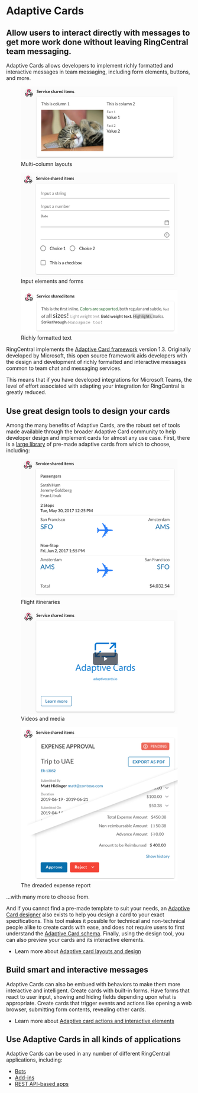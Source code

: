 # Adaptive Cards

<h2 class="h4 pb-2 lh-lg">Allow users to interact directly with messages to get more work done without leaving RingCentral team messaging.</h2>

Adaptive Cards allows developers to implement richly formatted and interactive messages in team messaging, including form elements, buttons, and more.

<div class="row">
  <div class="col">
    <figure class="figure">
      <img class="img-fluid figure-img" src="./basic-columns.png">
      <figcaption class="figure-caption text-center">Multi-column layouts</figcaption>
    </figure>
  </div>
  <div class="col">
    <figure class="figure">
      <img class="img-fluid figure-img" src="./input-elements.png">
      <figcaption class="figure-caption text-center">Input elements and forms</figcaption>
    </figure>
  </div>
  <div class="col">
    <figure class="figure">
      <img class="img-fluid figure-img" src="./rich-text.png">
      <figcaption class="figure-caption text-center">Richly formatted text</figcaption>
    </figure>
  </div>
</div>

RingCentral implements the [Adaptive Card framework](https://adaptivecards.io) version 1.3. Originally developed by Microsoft, this open source framework aids developers with the design and development of richly formatted and interactive messages common to team chat and messaging services.

This means that if you have developed integrations for Microsoft Teams, the level of effort associated with adapting your integration for RingCentral is greatly reduced. 

## Use great design tools to design your cards

Among the many benefits of Adaptive Cards, are the robust set of tools made available through the broader Adaptive Card community to help developer design and implement cards for almost any use case. First, there is a [large library](https://adaptivecards.io/samples/) of pre-made adaptive cards from which to choose, including:

<div class="row">
  <div class="col">
    <figure class="figure">
      <img class="img-fluid figure-img" src="./itinerary.png">
      <figcaption class="figure-caption text-center">Flight itineraries</figcaption>
    </figure>
  </div>
  <div class="col">
    <figure class="figure">
      <img class="img-fluid figure-img" src="./video.png">
      <figcaption class="figure-caption text-center">Videos and media</figcaption>
    </figure>
  </div>
  <div class="col">
    <figure class="figure">
      <img class="img-fluid figure-img" src="./expense-report-summ.png">
      <figcaption class="figure-caption text-center">The dreaded expense report</figcaption>
    </figure>
  </div>
</div>

...with many more to choose from.

And if you cannot find a pre-made template to suit your needs, an [Adaptive Card designer](https://adaptivecards.io/designer/) also exists to help you design a card to your exact specifications. This tool makes it possible for technical and non-technical people alike to create cards with ease, and does not require users to first understand the [Adaptive Card schema](https://adaptivecards.io/explorer/). Finally, using the design tool, you can also preview your cards and its interactive elements. 

* Learn more about [Adaptive card layouts and design](containers.md)

## Build smart and interactive messages

Adaptive Cards can also be embued with behaviors to make them more interactive and intelligent. Create cards with built-in forms. Have forms that react to user input, showing and hiding fields depending upon what is appropriate. Create cards that trigger events and actions like opening a web browser, submitting form contents, revealing other cards. 

* Learn more about [Adaptive card actions and interactive elements](actions.md)

## Use Adaptive Cards in all kinds of applications

Adaptive Cards can be used in any number of different RingCentral applications, including:

* [Bots](../bots/walkthrough.md)
* [Add-ins](../add-ins/index.md)
* [REST API-based apps](../posting/index.md)
